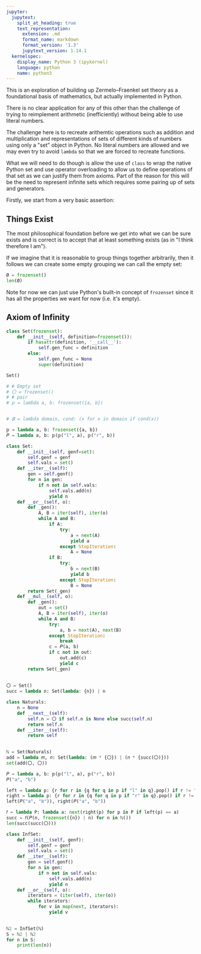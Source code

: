 ```yaml
---
jupyter:
  jupytext:
    split_at_heading: true
    text_representation:
      extension: .md
      format_name: markdown
      format_version: '1.3'
      jupytext_version: 1.14.1
  kernelspec:
    display_name: Python 3 (ipykernel)
    language: python
    name: python3
---
```


This is an exploration of building up Zermelo–Fraenkel set theory as a foundational basis of mathematics, but actually implemented in Python.

There is no clear application for any of this other than the challenge of trying to reimplement arithmetic (inefficiently) without being able to use literal numbers.

The challenge here is to recreate arithemtic operations such as addition and multiplication and representations of sets of different kinds of numbers using only a "set" object in Python. No literal numbers are allowed and we may even try to avoid `lambda` so that we are forced to recreate functions.

What we will need to do though is allow the use of `class` to wrap the native Python set and use operator overloading to allow us to define operations of that set as we can justify them from axioms. Part of the reason for this will be the need to represent infinite sets which requires some pairing up of sets and generators.

Firstly, we start from a very basic assertion:

## Things Exist

The most philosophical foundation before we get into what we can be sure exists and is correct is to accept that at least something exists (as in "I think therefore I am").

If we imagine that it is reasonable to group things together arbitrarily, then it follows we can create some empty grouping we can call the empty set:

```python
Ø = frozenset()
len(Ø)
```

Note for now we can just use Python's built-in concept of `frozenset` since it has all the properties we want for now (i.e. it's empty).

## Axiom of Infinity

```python
class Set(frozenset):
    def __init__(self, definition=frozenset()):
        if hasattr(definition, '__call__'):
            self.gen_func = definition
        else:
            self.gen_func = None
            super(definition)

Set()
```

```python
# # Empty set
# 〇 = frozenset()
# # pair
# 𝕡 = lambda a, b: frozenset({a, b})


# 𝑺 = lambda domain, cond: (x for x in domain if cond(x))

```

```python
𝕡 = lambda a, b: frozenset({a, b})
𝑃 = lambda a, b: 𝕡(𝕡("l", a), 𝕡("r", b))

class Set:
    def __init__(self, genf=set):
        self.genf = genf
        self.vals = set()
    def __iter__(self):
        gen = self.genf()
        for n in gen:
            if n not in self.vals:
                self.vals.add(n)
                yield n
    def __or__(self, o):
        def _gen():
            A, B = iter(self), iter(o)
            while A and B:
                if A:
                    try:
                        a = next(A)
                        yield a
                    except StopIteration:
                        A = None
                if B:
                    try:
                        b = next(B)
                        yield b
                    except StopIteration:
                        B = None
        return Set(_gen)
    def __mul__(self, o):
        def _gen():
            out = set()
            A, B = iter(self), iter(o)
            while A and B:
                try:
                    a, b = next(A), next(B)
                except StopIteration:
                    break
                c = 𝑃(a, b)
                if c not in out:
                    out.add(c)
                    yield c
        return Set(_gen)
                
                
〇 = Set()
succ = lambda n: Set(lambda: {n}) | n

class Naturals:
    n = None
    def __next__(self):
        self.n = 〇 if self.n is None else succ(self.n)
        return self.n
    def __iter__(self):
        return self

        
ℕ = Set(Naturals)
add = lambda 𝑚, 𝑛: Set(lambda: (𝑚 * {〇}) | (𝑛 * {succ(〇)}))
set(add(〇, 〇))

```

```python
𝑃 = lambda a, b: 𝕡(𝕡("l", a), 𝕡("r", b))
𝑃("a", "b")
```

```python
left = lambda p: {r for r in {q for q in p if "l" in q}.pop() if r != "l"}.pop()
right = lambda p: {r for r in {q for q in p if "r" in q}.pop() if r != 'r'}.pop()
left(𝑃("a", "b")), right(𝑃("a", "b"))
```

```python
𝑓 = lambda P: lambda a: next(right(p) for p in P if left(p) == a)
succ = 𝑓(𝑃(n, frozenset({n}) | n) for n in ℕ())
len(succ(succ(〇)))
```

```python
class InfSet:
    def __init__(self, genf):
        self.genf = genf
        self.vals = set()
    def __iter__(self):
        gen = self.genf()
        for n in gen:
            if n not in self.vals:
                self.vals.add(n)
                yield n
    def __or__(self, o):
        iterators = (iter(self), iter(o))
        while iterators:
            for v in map(next, iterators):
                yield v

        
ℕ2 = InfSet(ℕ)
S = ℕ2 | ℕ2
for n in S:
    print(len(n))
```
